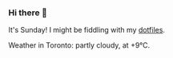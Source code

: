 ### Hi there :wave:

It's Sunday! I might be fiddling with my [dotfiles](https://github.com/bewuethr/dotfiles).

Weather in Toronto: partly cloudy, at +9°C.
